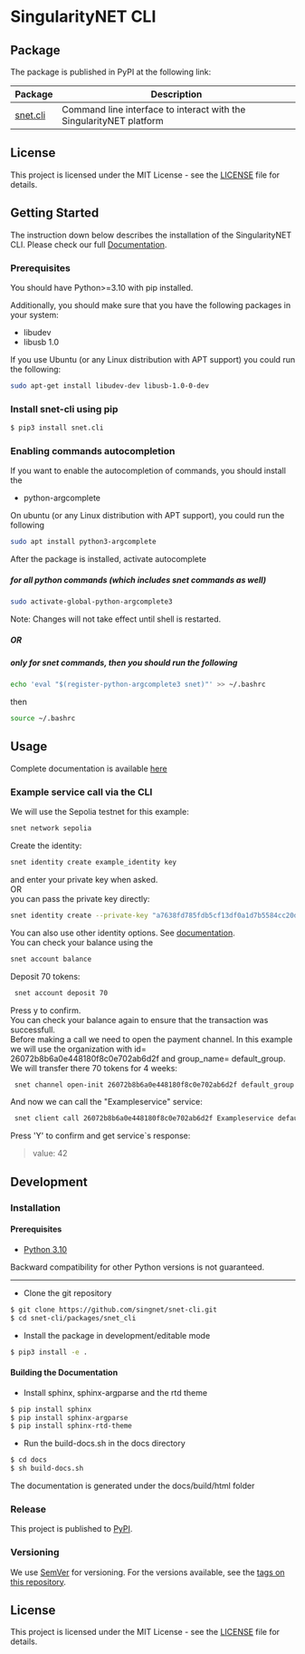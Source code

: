 # SingularityNET CLI

## Package

The package is published in PyPI at the following link:

|Package                                       |Description                                                          |
|----------------------------------------------|---------------------------------------------------------------------|
|[snet.cli](https://pypi.org/project/snet.cli/)|Command line interface to interact with the SingularityNET platform  |

## License  
  
This project is licensed under the MIT License - see the
[LICENSE](https://github.com/singnet/snet-cli/blob/master/LICENSE) file for details.

## Getting Started  
  
The instruction down below describes the installation of the SingularityNET CLI.
Please check our full [Documentation](http://snet-cli-docs.singularitynet.io/).

### Prerequisites

You should have Python>=3.10 with pip installed.

Additionally, you should make sure that you have the following packages in your system:

* libudev
* libusb 1.0

If you use Ubuntu (or any Linux distribution with APT support) you could run the following:

```bash
sudo apt-get install libudev-dev libusb-1.0-0-dev
```

### Install snet-cli using pip

```bash
$ pip3 install snet.cli
```


### Enabling commands autocompletion
If you want to enable the autocompletion of commands, you should install the
* python-argcomplete

On ubuntu (or any Linux distribution with APT support), you could run the following

```bash
sudo apt install python3-argcomplete
```
After the package is installed, activate autocomplete 

##### for all python commands (which includes snet commands as well) 

```bash
sudo activate-global-python-argcomplete3
```
Note: Changes will not take effect until shell is restarted.

##### OR

##### only for snet commands, then you should run the following
```bash
echo 'eval "$(register-python-argcomplete3 snet)"' >> ~/.bashrc
```
then
```bash
source ~/.bashrc
```

## Usage

Complete documentation is available [here](http://snet-cli-docs.singularitynet.io/)

### Example service call via the CLI
We will use the Sepolia testnet for this example:
```bash
snet network sepolia
```
Create the identity:
```bash
snet identity create example_identity key
```
and enter your private key when asked.  
OR  
you can pass the private key directly:
```bash
snet identity create --private-key "a7638fd785fdb5cf13df0a1d7b5584cc20d4e8526403f0df105eedf23728f538" test key
```
You can also use other identity options. See [documentation](http://snet-cli-docs.singularitynet.io/identity.html).  
You can check your balance using the 
```bash
snet account balance
```
Deposit 70 tokens:
```bash
 snet account deposit 70
```
Press y to confirm.  
You can check your balance again to ensure that the transaction was successfull.  
Before making a call we need to open the payment channel. In this example we will use the organization with id= 26072b8b6a0e448180f8c0e702ab6d2f and group_name= default_group. We will transfer there 70 tokens for 4 weeks:
```bash
 snet channel open-init 26072b8b6a0e448180f8c0e702ab6d2f default_group 70 +4weeks
```
And now we can call the "Exampleservice" service:
```bash
 snet client call 26072b8b6a0e448180f8c0e702ab6d2f Exampleservice default_group add '{"a":10,"b":32}'
```
Press 'Y' to confirm and get service`s response:
>value: 42

## Development

### Installation

#### Prerequisites  
  
* [Python 3.10](https://www.python.org/downloads/release/python-31012/)  

Backward compatibility for other Python versions is not guaranteed.

---

* Clone the git repository  
```bash  
$ git clone https://github.com/singnet/snet-cli.git
$ cd snet-cli/packages/snet_cli
```
  
* Install the package in development/editable mode  
```bash  
$ pip3 install -e .
```

#### Building the Documentation

* Install sphinx, sphinx-argparse and the rtd theme
```bash
$ pip install sphinx
$ pip install sphinx-argparse
$ pip install sphinx-rtd-theme
``` 

* Run the build-docs.sh in the docs directory
```bash
$ cd docs
$ sh build-docs.sh
```

The documentation is generated under the docs/build/html folder

### Release  
  
This project is published to [PyPI](https://pypi.org/project/snet-cli/).  
  
### Versioning  
  
We use [SemVer](http://semver.org/) for versioning. For the versions available, see the
[tags on this repository](https://github.com/singnet/snet-cli/tags).   
  
## License  
  
This project is licensed under the MIT License - see the
[LICENSE](https://github.com/singnet/snet-cli/blob/master/snet_cli/LICENSE) file for details.
